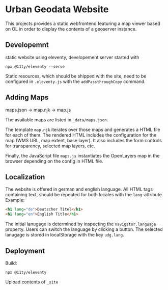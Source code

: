 # Urban Geodata Website

This projects provides a static webfrontend featuring a map viewer based on OL in order to display the contents of a geoserver instance.

## Developemnt

static website using eleventy, developement server started with

```
npx @11ty/eleventy --serve
```

Static resources, which should be shipped with the site, need to be configured in `.eleventy.js` with the
`addPassthroughCopy` command.

## Adding Maps

maps.json -> map.njk -> map.js

The available maps are listed in `_data/maps.json`.

The template `map.njk` iterates over those maps and generates a HTML file for each of them. The rendered HTML
includes the configuration for the map (WMS URL, map extent, base layer). It also includes the form controls for transparency, selected map layers, etc.

Finally, the JavaScript file `maps.js` instantiates the OpenLayers map in the browser depending on the config in HTML file.

## Localization

The website is offered in german and english language.
All HTML tags containing text, should be repeated for both locales with the `lang`-attribute. Example:

```html
<h1 lang="de">Deutscher Titel</h1>
<h1 lang="en">English Title</h1>
```

The initial lanugage is determined by inspecting the `navigator.language` property. Users can switch the language by clicking a button.
The selected lanugage is stored in localStorage with the key `udg.lang`.

## Deployment 

Build:
```
npx @11ty/eleventy
```
 Upload contents of `_site` 
